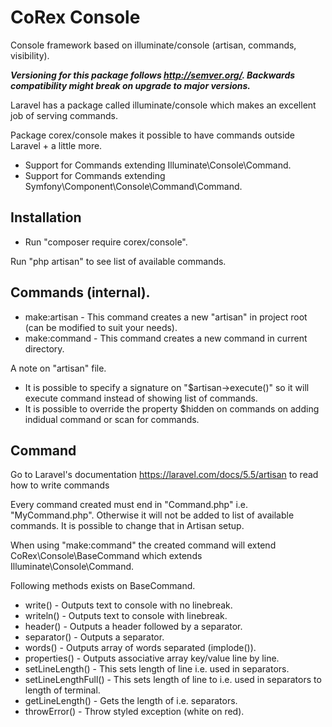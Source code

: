 # CoRex Console
Console framework based on illuminate/console (artisan, commands, visibility).

**_Versioning for this package follows http://semver.org/. Backwards compatibility might break on upgrade to major versions._**

Laravel has a package called illuminate/console which makes an excellent job of serving commands.

Package corex/console makes it possible to have commands outside Laravel + a little more.

- Support for Commands extending Illuminate\Console\Command.
- Support for Commands extending Symfony\Component\Console\Command\Command.

## Installation
- Run "composer require corex/console".

Run "php artisan" to see list of available commands.


## Commands (internal).
- make:artisan - This command creates a new "artisan" in project root (can be modified to suit your needs).
- make:command - This command creates a new command in current directory.

A note on "artisan" file.
- It is possible to specify a signature on "$artisan->execute()" so it will execute command instead of showing list of commands.
- It is possible to override the property $hidden on commands on adding indidual command or scan for commands.


## Command
Go to Laravel's documentation https://laravel.com/docs/5.5/artisan to read how to write commands

Every command created must end in "Command.php" i.e. "MyCommand.php". Otherwise it will not be added to list of available commands. It is possible to change that in Artisan setup.

When using "make:command" the created command will extend CoRex\Console\BaseCommand which extends Illuminate\Console\Command.

Following methods exists on BaseCommand.
- write() - Outputs text to console with no linebreak.
- writeln() - Outputs text to console with linebreak.
- header() - Outputs a header followed by a separator.
- separator() - Outputs a separator.
- words() - Outputs array of words separated (implode()).
- properties() - Outputs associative array key/value line by line.
- setLineLength() - This sets length of line i.e. used in separators.
- setLineLengthFull() - This sets length of line to i.e. used in separators to length of terminal.
- getLineLength() - Gets the length of i.e. separators.
- throwError() - Throw styled exception (white on red).
